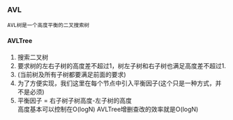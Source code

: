 ### AVL
    AVL树是一个高度平衡的二叉搜索树
#### AVLTree
1. 搜索二叉树
2. 要求树的左右子树的高度差不超过1，树左子树和右子树也满足高度差不超过1.
3. (当前树及所有子树都要满足前面的要求)
4. 为了方便实现，我们这里在每个节点中引入平衡因子(这个只是一种方式，并不是必须)
5. 平衡因子 = 右子树子树高度-左子树的高度\
    高度基本可以控制在O(logN)
    AVLTree增删查改的效率就是O(logN)